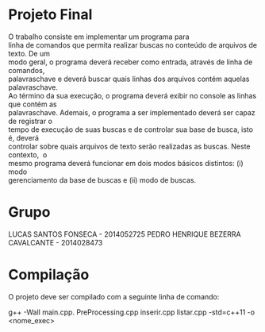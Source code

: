 # Projeto Final
O   trabalho   consiste   em   implementar   um   programa   para  
linha   de   comandos   que   permita   realizar   buscas   no   conteúdo   de   arquivos   de   texto.   De   um  
modo   geral,   o   programa   deverá   receber   como   entrada,   através   de   linha   de   comandos,  
palavras­chave   e   deverá   buscar   quais   linhas   dos   arquivos   contém   aquelas   palavras­chave.  
Ao   término   da   sua   execução,   o   programa   deverá   exibir   no   console   as   linhas   que   contém   as  
palavras­chave.   Ademais,   o   programa   a   ser   implementado   deverá   ser   capaz   de   registrar   o  
tempo   de   execução   de   suas   buscas   e   de   controlar   sua   base   de   busca,   isto   é,   deverá  
controlar   sobre   quais   arquivos   de   texto   serão   realizadas   as   buscas.   Neste   contexto,   ​
o  
mesmo   programa   deverá   funcionar   em   dois   modos   básicos   distintos:   (i)   modo  
gerenciamento   da   base   de   buscas   e   (ii)   modo   de   buscas.

# Grupo

LUCAS SANTOS FONSECA - 2014052725
PEDRO HENRIQUE BEZERRA CAVALCANTE - 2014028473

# Compilação

O projeto deve ser compilado com a seguinte linha de comando:

g++ -Wall main.cpp. PreProcessing.cpp inserir.cpp listar.cpp -std=c++11 -o <nome_exec>
